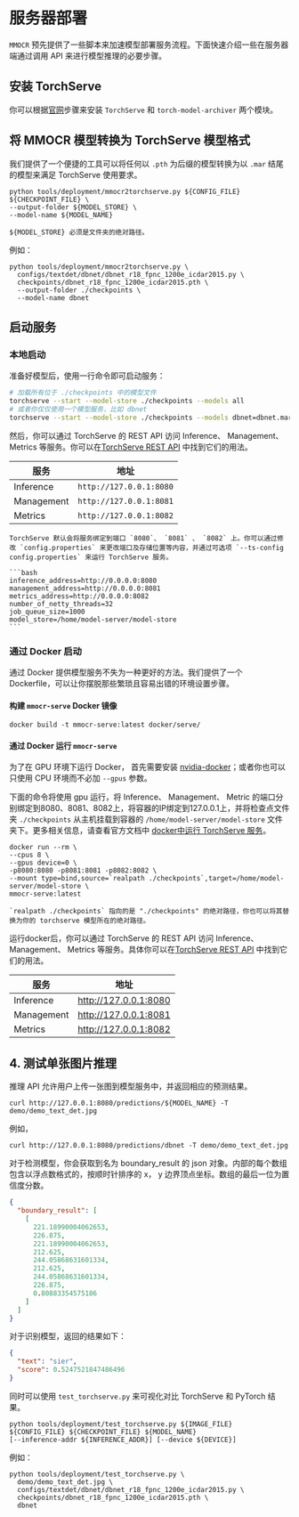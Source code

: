# 服务器部署

`MMOCR` 预先提供了一些脚本来加速模型部署服务流程。下面快速介绍一些在服务器端通过调用 API 来进行模型推理的必要步骤。

## 安装 TorchServe

你可以根据[官网](https://github.com/pytorch/serve#install-torchserve-and-torch-model-archiver)步骤来安装 `TorchServe` 和
`torch-model-archiver` 两个模块。

## 将 MMOCR 模型转换为 TorchServe 模型格式

我们提供了一个便捷的工具可以将任何以 `.pth` 为后缀的模型转换为以 `.mar` 结尾的模型来满足 TorchServe 使用要求。

```shell
python tools/deployment/mmocr2torchserve.py ${CONFIG_FILE} ${CHECKPOINT_FILE} \
--output-folder ${MODEL_STORE} \
--model-name ${MODEL_NAME}
```

```{note}
${MODEL_STORE} 必须是文件夹的绝对路径。
```

例如：

```shell
python tools/deployment/mmocr2torchserve.py \
  configs/textdet/dbnet/dbnet_r18_fpnc_1200e_icdar2015.py \
  checkpoints/dbnet_r18_fpnc_1200e_icdar2015.pth \
  --output-folder ./checkpoints \
  --model-name dbnet
```

## 启动服务

### 本地启动

准备好模型后，使用一行命令即可启动服务：

```bash
# 加载所有位于 ./checkpoints 中的模型文件
torchserve --start --model-store ./checkpoints --models all
# 或者你仅仅使用一个模型服务，比如 dbnet
torchserve --start --model-store ./checkpoints --models dbnet=dbnet.mar
```

然后，你可以通过 TorchServe 的 REST API 访问 Inference、 Management、 Metrics 等服务。你可以在[TorchServe REST API](https://github.com/pytorch/serve/blob/master/docs/rest_api.md) 中找到它们的用法。

| 服务       | 地址                    |
| ---------- | ----------------------- |
| Inference  | `http://127.0.0.1:8080` |
| Management | `http://127.0.0.1:8081` |
| Metrics    | `http://127.0.0.1:8082` |

````{note}
TorchServe 默认会将服务绑定到端口 `8080`、 `8081` 、 `8082` 上。你可以通过修改 `config.properties` 来更改端口及存储位置等内容，并通过可选项 `--ts-config config.properties` 来运行 TorchServe 服务。

```bash
inference_address=http://0.0.0.0:8080
management_address=http://0.0.0.0:8081
metrics_address=http://0.0.0.0:8082
number_of_netty_threads=32
job_queue_size=1000
model_store=/home/model-server/model-store
```

````

### 通过 Docker 启动

通过 Docker 提供模型服务不失为一种更好的方法。我们提供了一个 Dockerfile，可以让你摆脱那些繁琐且容易出错的环境设置步骤。

#### 构建 `mmocr-serve` Docker 镜像

```shell
docker build -t mmocr-serve:latest docker/serve/
```

#### 通过 Docker 运行 `mmocr-serve`

为了在 GPU 环境下运行 Docker， 首先需要安装 [nvidia-docker](https://docs.nvidia.com/datacenter/cloud-native/container-toolkit/install-guide.html)；或者你也可以只使用 CPU 环境而不必加  `--gpus` 参数。

下面的命令将使用 gpu 运行，将 Inference、 Management、 Metric 的端口分别绑定到8080、8081、8082上，将容器的IP绑定到127.0.0.1上，并将检查点文件夹 `./checkpoints` 从主机挂载到容器的 `/home/model-server/model-store` 文件夹下。更多相关信息，请查看官方文档中 [docker中运行 TorchServe 服务](https://github.com/pytorch/serve/blob/master/docker/README.md#running-torchserve-in-a-production-docker-environment)。

```shell
docker run --rm \
--cpus 8 \
--gpus device=0 \
-p8080:8080 -p8081:8081 -p8082:8082 \
--mount type=bind,source=`realpath ./checkpoints`,target=/home/model-server/model-store \
mmocr-serve:latest
```

```{note}
`realpath ./checkpoints` 指向的是 "./checkpoints" 的绝对路径，你也可以将其替换为你的 torchserve 模型所在的绝对路径。
```

运行docker后，你可以通过 TorchServe 的 REST API 访问 Inference、 Management、 Metrics 等服务。具体你可以在[TorchServe REST API](https://github.com/pytorch/serve/blob/master/docs/rest_api.md) 中找到它们的用法。

| 服务       | 地址                  |
| ---------- | --------------------- |
| Inference  | http://127.0.0.1:8080 |
| Management | http://127.0.0.1:8081 |
| Metrics    | http://127.0.0.1:8082 |

## 4. 测试单张图片推理

推理 API 允许用户上传一张图到模型服务中，并返回相应的预测结果。

```shell
curl http://127.0.0.1:8080/predictions/${MODEL_NAME} -T demo/demo_text_det.jpg
```

例如，

```shell
curl http://127.0.0.1:8080/predictions/dbnet -T demo/demo_text_det.jpg
```

对于检测模型，你会获取到名为 boundary_result 的 json 对象。内部的每个数组包含以浮点数格式的，按顺时针排序的 x， y 边界顶点坐标。数组的最后一位为置信度分数。

```json
{
  "boundary_result": [
    [
      221.18990004062653,
      226.875,
      221.18990004062653,
      212.625,
      244.05868631601334,
      212.625,
      244.05868631601334,
      226.875,
      0.80883354575186
    ]
  ]
}
```

对于识别模型，返回的结果如下：

```json
{
  "text": "sier",
  "score": 0.5247521847486496
}
```

同时可以使用 `test_torchserve.py` 来可视化对比 TorchServe 和 PyTorch 结果。

```shell
python tools/deployment/test_torchserve.py ${IMAGE_FILE} ${CONFIG_FILE} ${CHECKPOINT_FILE} ${MODEL_NAME}
[--inference-addr ${INFERENCE_ADDR}] [--device ${DEVICE}]
```

例如：

```shell
python tools/deployment/test_torchserve.py \
  demo/demo_text_det.jpg \
  configs/textdet/dbnet/dbnet_r18_fpnc_1200e_icdar2015.py \
  checkpoints/dbnet_r18_fpnc_1200e_icdar2015.pth \
  dbnet
```
